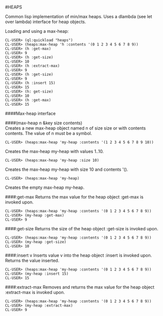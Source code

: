 #HEAPS  

Common lisp implementation of min/max heaps.  Uses a dlambda (see let over lambda) interface for heap objects.

Loading and using a max-heap:  

    CL-USER> (ql:quickload "heaps")  
    CL-USER> (heaps:max-heap 'h :contents '(0 1 2 3 4 5 6 7 8 9))
    CL-USER> (h :get-max)
    CL-USER> 9
    CL-USER> (h :get-size)
    CL-USER> 10
    CL-USER> (h :extract-max)
    CL-USER> 9
    CL-USER> (h :get-size)
    CL-USER> 9
    CL-USER> (h :insert 15)
    CL-USER> 15
    CL-USER> (h: get-size)
    CL-USER> 10
    CL-USER> (h :get-max)
    CL-USER> 15  
    
####Max-heap interface

####(max-heap n &key size contents)  
Creates a new max-heap object named n of size size or with contents contents.  The value of n must be a symbol. 

    CL-USER> (heaps:max-heap 'my-heap :contents '(1 2 3 4 5 6 7 8 9 10))
Creates the max-heap my-heap with values 1..10.

    CL-USER> (heaps:max-heap 'my-heap :size 10)
Creates the max-heap my-heap with size 10 and contents '().

    CL-USER> (heaps:max-heap 'my-heap)  
Creates the empty max-heap my-heap.



####:get-max
Returns the max value for the heap object :get-max is invoked upon.

    CL-USER> (heaps:max-heap 'my-heap :contents '(0 1 2 3 4 5 6 7 8 9))
    CL-USER> (my-heap :get-max)
    CL-USER> 9  
    
    
####:get-size
Returns the size of the heap object :get-size is invoked upon.

    CL-USER> (heaps:max-heap 'my-heap :contents '(0 1 2 3 4 5 6 7 8 9))
    CL-USER> (my-heap :get-size)
    CL-USER> 10

####:insert v
Inserts value v into the heap object :insert is invoked upon.  Returns the value inserted.

    CL-USER> (heaps:max-heap 'my-heap :contents '(0 1 2 3 4 5 6 7 8 9))
    CL-USER> (my-heap :insert 15)
    CL-USER> 15
    
####:extract-max
Removes and returns the max value for the heap object :extract-max is invoked upon.

    CL-USER> (heaps:max-heap 'my-heap :contents '(0 1 2 3 4 5 6 7 8 9))
    CL-USER> (my-heap :extract-max)
    CL-USER> 9
    
